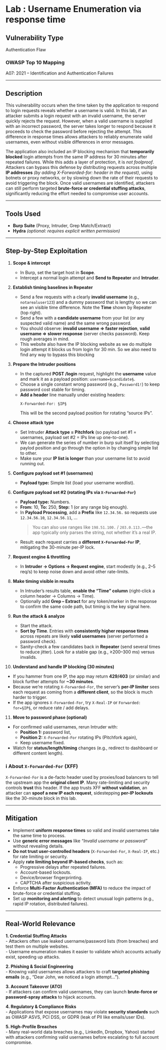 # Lab : Username Enumeration via response time

## Vulnerability Type
Authentication Flaw

### OWASP Top 10 Mapping
A07: 2021 – Identification and Authentication Failures

---

## Description
This vulnerability occurs when the time taken by the application to respond to login requests reveals whether a username is 
valid. In this lab, if an attacker submits a login request with an invalid username, the server quickly rejects the request.
However, when a valid username is supplied with an incorrect password, the server takes longer to respond because it proceeds 
to check the password before rejecting the attempt. This difference in response times allows attackers to reliably enumerate 
valid usernames, even without visible differences in error messages.

The application also included an IP blocking mechanism that **temporarily blocked** login attempts from the same IP address for 
30 minutes after repeated failures. While this adds a layer of protection, it is *not foolproof*. Attackers can bypass this 
defense by distributing requests across multiple **IP addresses** *(by adding X-Forworded-for: header in the request)*, using botnets 
or proxy networks, or by slowing down the rate of their requests to avoid triggering the block. Once valid usernames are 
identified, attackers can still perform targeted **brute-force or credential stuffing attacks**, significantly reducing the effort 
needed to compromise user accounts.

---

## Tools Used
- **Burp Suite** (Proxy, Intruder, Grep Match/Extract)
- **Hydra** *(optional: requires explicit written permission)*

---

## Step-by-Step Exploitation


1) **Scope & intercept** 
   - In Burp, set the target host in **Scope**.  
   - Intercept a normal login attempt and **Send to Repeater** and **Intruder**.

2) **Establish timing baselines in Repeater** 
   - Send a few requests with a clearly **invalid username** (e.g., `notarealuser123`) and a dummy password that is lengthy so we can
     see an visible time difference. Note the **Time** shown by Repeater (top right).  
   - Send a few with a **candidate username** from your list (or any suspected valid name) and the same wrong password.  
   - You should observe: **invalid username ⇒ faster rejection**, **valid username ⇒ slower response** (server checks password).
     Keep rough averages in mind.
   - This website also have the IP blocking website as we do multiple login attempt it blocks us from login for 30 min. So we also
     need to find any way to bypass this blocking

3) **Prepare the Intruder positions** 
   - In the captured **POST /login** request, highlight the **username** value and mark it as a payload position: `username=§candidate§`.  
   - Choose a single constant wrong password (e.g., `Password1!`) to keep password cost stable for timing.  
   - **Add a header** line manually under existing headers:  
     ```
     X-Forwarded-For: §IP§
     ```
     This will be the second payload position for rotating “source IPs”.

4) **Choose attack type**  
   - Set Intruder **Attack type = Pitchfork** (so payload set #1 = usernames, payload set #2 = IPs line up one-to-one).
   - We can generate the series of number in burp suit itself by selecting paylod position and go through the option in by changing
     simple list to other. 
   - Make sure your **IP list is longer** than your username list to avoid running out.

5) **Configure payload set #1 (usernames)**  
   - **Payload type:** Simple list (load your username wordlist).

6) **Configure payload set #2 (rotating IPs via `X-Forwarded-For`)**  
   - **Payload type:** Numbers.  
   - **From:** 10, **To:** 250, **Step:** 1 (or any range big enough).  
   - In **Payload Processing**, add a **Prefix** like `12.34.56.` so requests use `12.34.56.10`, `12.34.56.11`, …  
     > You can also use ranges like `198.51.100.` / `203.0.113.`—the app typically only parses the string, not whether it’s a
     real IP.  
   - Result: each request carries a **different `X-Forwarded-For` IP**, mitigating the 30-minute per-IP lock.

7) **Request engine & throttling**  
   - In **Intruder → Options → Request engine**, start modestly (e.g., 2–5 req/s) to keep noise down and avoid other rate-limits.

8) **Make timing visible in results**  
   - In Intruder’s results table, **enable the “Time” column** (right-click a column header → Columns → Time).  
   - Optionally add **Grep – Extract** for any token/marker in the response to confirm the same code path, but timing is the
     key signal here.

9) **Run the attack & analyze**  
   - Start the attack.  
   - **Sort by Time**. Entries with **consistently higher response times** across repeats are likely **valid usernames**
     (server performed a password check).  
   - Sanity-check a few candidates back in **Repeater** (send several times to reduce jitter). Look for a stable gap
     (e.g., ≥200–300 ms) versus invalids.

10) **Understand and handle IP blocking (30 minutes)**  
   - If you hammer from one IP, the app may return **429/403** (or similar) and block further attempts for **~30 minutes**.  
   - Because we’re rotating `X-Forwarded-For`, the server’s **per-IP limiter** sees each request as coming from a **different
     client**, so the block is much harder to trigger.  
   - If the app ignores `X-Forwarded-For`, try `X-Real-IP` or `Forwarded: for=§IP§`, or reduce rate / add delays.

11) **Move to password phase (optional)**  
   - For confirmed valid usernames, rerun Intruder with:  
     - **Position 1:** password list,  
     - **Position 2:** `X-Forwarded-For` rotating IPs (Pitchfork again),  
     - Keep username fixed.  
   - Watch for **status/length/timing** changes (e.g., redirect to dashboard or different content length).

### ℹ️ About `X-Forwarded-For` (XFF)
`X-Forwarded-For` is a de-facto header used by proxies/load balancers to tell the upstream app the **original client IP**. 
Many rate-limiting and security controls **trust** this header. If the app trusts XFF **without validation**, an attacker can 
**spoof a new IP each request**, sidestepping **per-IP lockouts** like the 30-minute block in this lab.


---

## Mitigation 

- Implement **uniform response times** so valid and invalid usernames take the same time to process.  
- Use **generic error messages** like *“Invalid username or password”* without revealing details.  
- **Do not trust user-controlled headers** (`X-Forwarded-For`, `X-Real-IP`, etc.) for rate limiting or security.  
- Apply **rate limiting beyond IP-based checks**, such as:  
  - Progressive delays after repeated failures.  
  - Account-based lockouts.  
  - Device/browser fingerprinting.  
  - CAPTCHA after suspicious activity.  
- Enforce **Multi-Factor Authentication (MFA)** to reduce the impact of brute-force or credential stuffing.  
- Set up **monitoring and alerting** to detect unusual login patterns (e.g., rapid IP rotation, distributed failures).  
  

---

## Real-World Relevance

**1. Credential Stuffing Attacks**  
      - Attackers often use leaked username/password lists (from breaches) and test them on multiple websites.  
      - Username enumeration makes it easier to validate which accounts actually exist, speeding up attacks.  

**2. Phishing & Social Engineering**  
      - Knowing valid usernames allows attackers to craft **targeted phishing emails** (e.g., “Dear John, we noticed a login attempt…”).  

**3. Account Takeover (ATO)**  
      - If attackers can confirm valid usernames, they can launch **brute-force or password-spray attacks** to hijack accounts.  

**4. Regulatory & Compliance Risks**  
      - Applications that expose usernames may violate **security standards** such as OWASP ASVS, PCI DSS, or GDPR (leak of PII like emails/user IDs).  

**5. High-Profile Breaches**  
      - Many real-world data breaches (e.g., LinkedIn, Dropbox, Yahoo) started with attackers confirming valid usernames before escalating to full account compromise.  
